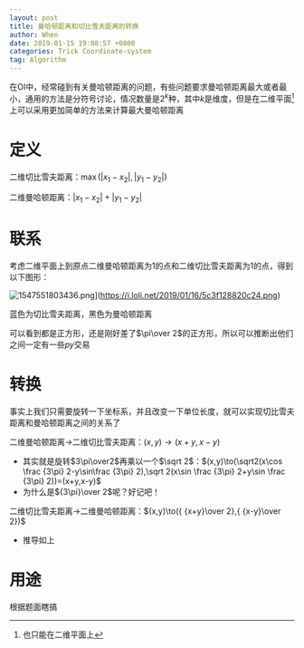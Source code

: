 ```yaml
---
layout: post
title: 曼哈顿距离和切比雪夫距离的转换
author: When
date: 2019-01-15 19:08:57 +0800
categories: Trick Coordinate-system
tag: Algorithm
---
```


在OI中，经常碰到有关曼哈顿距离的问题，有些问题要求曼哈顿距离最大或者最小，通用的方法是分符号讨论，情况数量是$2^k​$种，其中$k​$是维度，但是在二维平面[^1]上可以采用更加简单的方法来计算最大曼哈顿距离

[^1]:也只能在二维平面上

# 定义

二维切比雪夫距离：$\max(|x_1-x_2|,|y_1-y_2|)​$

二维曼哈顿距离：$|x_1-x_2|+|y_1-y_2|​$

# 联系

考虑二维平面上到原点二维曼哈顿距离为$1$的点和二维切比雪夫距离为$1$的点，得到以下图形：


![1547551803436.png](https://i.loli.net/2019/01/16/5c3f128820c24.png)](https://i.loli.net/2019/01/16/5c3f128820c24.png)

蓝色为切比雪夫距离，黑色为曼哈顿距离

可以看到都是正方形，还是刚好差了$\pi\over 2​$的正方形，所以可以推断出他们之间一定有一些*py*交易

# 转换

事实上我们只需要旋转一下坐标系，并且改变一下单位长度，就可以实现切比雪夫距离和曼哈顿距离之间的关系了

二维曼哈顿距离$\to$二维切比雪夫距离：$(x,y)\to(x+y,x-y)$

- 其实就是旋转$3\pi\over2$再乘以一个$\sqrt 2$：$(x,y)\to(\sqrt2(x\cos \frac {3\pi} 2-y\sin\frac {3\pi} 2),\sqrt 2(x\sin \frac {3\pi} 2+y\sin \frac {3\pi} 2))=(x+y,x-y)$
- 为什么是${3\pi}\over 2​$呢？好记吧！

二维切比雪夫距离$\to$二维曼哈顿距离：$(x,y)\to({ {x+y}\over 2},{ {x-y}\over 2})$

- 推导如上

# 用途

根据题面瞎搞

